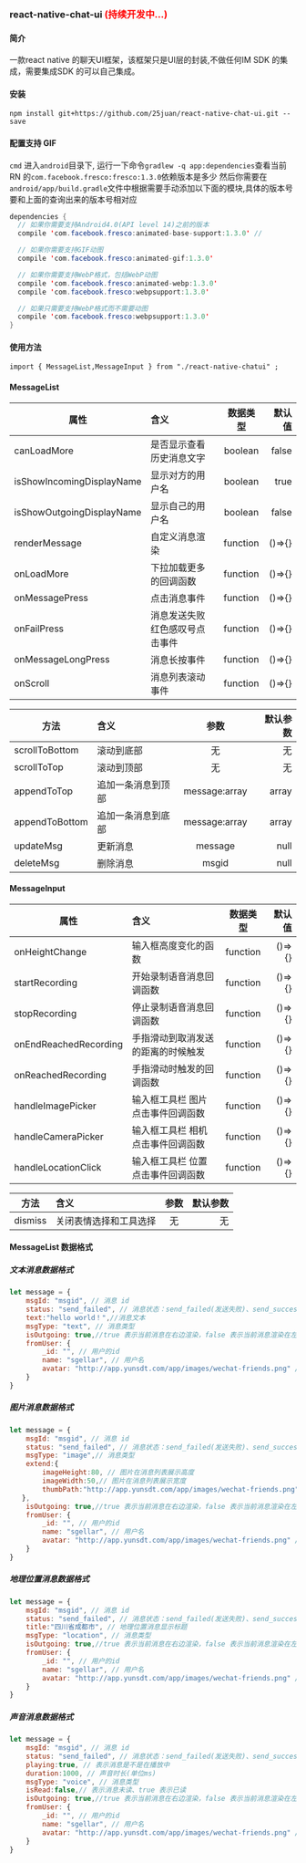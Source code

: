 ### react-native-chat-ui <span style="color:red">(持续开发中...)<span>

#### 简介
一款react native 的聊天UI框架，该框架只是UI层的封装,不做任何IM SDK 的集成，需要集成SDK 的可以自己集成。

#### 安装
`npm install git+https://github.com/25juan/react-native-chat-ui.git --save`

#### 配置支持 GIF
`cmd` 进入`android`目录下,
运行一下命令`gradlew -q app:dependencies`查看当前RN 的`com.facebook.fresco:fresco:1.3.0`依赖版本是多少
然后你需要在`android/app/build.gradle`文件中根据需要手动添加以下面的模块,具体的版本号要和上面的查询出来的版本号相对应
```java
dependencies {
  // 如果你需要支持Android4.0(API level 14)之前的版本
  compile 'com.facebook.fresco:animated-base-support:1.3.0' //  

  // 如果你需要支持GIF动图
  compile 'com.facebook.fresco:animated-gif:1.3.0'

  // 如果你需要支持WebP格式，包括WebP动图
  compile 'com.facebook.fresco:animated-webp:1.3.0'
  compile 'com.facebook.fresco:webpsupport:1.3.0'

  // 如果只需要支持WebP格式而不需要动图
  compile 'com.facebook.fresco:webpsupport:1.3.0'
}
```

#### 使用方法
```
import { MessageList,MessageInput } from "./react-native-chatui" ;
```

#### MessageList

| 属性   | 含义   |      数据类型      |  默认值 |
|----------|:----------|:-------------:|------:|
| canLoadMore |是否显示查看历史消息文字|  boolean | false |
| isShowIncomingDisplayName |显示对方的用户名|  boolean | true |
| isShowOutgoingDisplayName |显示自己的用户名|  boolean | false |
| renderMessage|自定义消息渲染 |    function   |   ()=>{} |
| onLoadMore|下拉加载更多的回调函数 |    function   |   ()=>{} |
| onMessagePress|点击消息事件 |    function   |   ()=>{} |
| onFailPress|消息发送失败红色感叹号点击事件 |    function   |   ()=>{} |
| onMessageLongPress|消息长按事件 |    function   |   ()=>{} |
| onScroll|消息列表滚动事件 |    function   |   ()=>{} |



| 方法   | 含义   |      参数      |  默认参数 |
|----------|:----------|:-------------:|------:|
| scrollToBottom |滚动到底部|  无 | 无 |
| scrollToTop |滚动到顶部|  无 | 无 |
| appendToTop |追加一条消息到顶部|  message:array | array  |
| appendToBottom |追加一条消息到底部|    message:array   |   array |
| updateMsg |更新消息|    message   |   null |
| deleteMsg |删除消息|    msgid   |   null |


#### MessageInput

| 属性   | 含义   |      数据类型      |  默认值 |
|----------|:----------|:-------------:|------:|
| onHeightChange | 输入框高度变化的函数  |  function | ()=>{} |
| startRecording | 开始录制语音消息回调函数  |  function | ()=>{} |
| stopRecording | 停止录制语音消息回调函数  |  function | ()=>{} |
| onEndReachedRecording | 手指滑动到取消发送的距离的时候触发  |  function | ()=>{} |
| onReachedRecording | 手指滑动时触发的回调函数  |  function | ()=>{} |
| handleImagePicker | 输入框工具栏 图片 点击事件回调函数  |  function | ()=>{} |
| handleCameraPicker | 输入框工具栏 相机 点击事件回调函数   |  function | ()=>{} |
| handleLocationClick | 输入框工具栏 位置 点击事件回调函数   |  function | ()=>{} |

| 方法   | 含义   |      参数      |  默认参数 |
|----------|:----------|:-------------:|------:|
| dismiss |关闭表情选择和工具选择|  无 | 无 |


#### MessageList 数据格式

##### 文本消息数据格式
```javascript
let message = {
    msgId: "msgid", // 消息 id
    status: "send_failed", // 消息状态：send_failed(发送失败)、send_success(发送成功)、send_going(发送中)
    text:"hello world！",//消息文本
    msgType: "text", // 消息类型
    isOutgoing: true,//true 表示当前消息在右边渲染，false 表示当前消息渲染在左边
    fromUser: {
        _id: "", // 用户的id
        name: "sgellar", // 用户名
        avatar: "http://app.yunsdt.com/app/images/wechat-friends.png" // 用户头像
    }
}
```
##### 图片消息数据格式
```javascript
let message = {
    msgId: "msgid", // 消息 id
    status: "send_failed", // 消息状态：send_failed(发送失败)、send_success(发送成功)、send_going(发送中)
    msgType: "image",// 消息类型
    extend:{ 
        imageHeight:80, // 图片在消息列表展示高度
        imageWidth:50,// 图片在消息列表展示宽度
        thumbPath:"http://app.yunsdt.com/app/images/wechat-friends.png",//图片路径(android本地图片需要自带file:/// 前缀) 
   },
    isOutgoing: true,//true 表示当前消息在右边渲染，false 表示当前消息渲染在左边
    fromUser: {
        _id: "", // 用户的id
        name: "sgellar", // 用户名
        avatar: "http://app.yunsdt.com/app/images/wechat-friends.png" // 用户头像
    }
}
```
##### 地理位置消息数据格式
```javascript
let message = {
    msgId: "msgid", // 消息 id
    status: "send_failed", // 消息状态：send_failed(发送失败)、send_success(发送成功)、send_going(发送中)
    title:"四川省成都市", // 地理位置消息显示标题
    msgType: "location", // 消息类型
    isOutgoing: true,//true 表示当前消息在右边渲染，false 表示当前消息渲染在左边
    fromUser: {
        _id: "", // 用户的id
        name: "sgellar", // 用户名
        avatar: "http://app.yunsdt.com/app/images/wechat-friends.png" // 用户头像
    }
}
```      
##### 声音消息数据格式
```javascript
let message = {
    msgId: "msgid", // 消息 id
    status: "send_failed", // 消息状态：send_failed(发送失败)、send_success(发送成功)、send_going(发送中)
    playing:true, // 表示消息是不是在播放中
    duration:1000, // 声音时长(单位ms)
    msgType: "voice", // 消息类型
    isRead:false,// 表示消息未读、true 表示已读
    isOutgoing: true,//true 表示当前消息在右边渲染，false 表示当前消息渲染在左边
    fromUser: {
        _id: "", // 用户的id
        name: "sgellar", // 用户名
        avatar: "http://app.yunsdt.com/app/images/wechat-friends.png" // 用户头像
    }
}
```      












